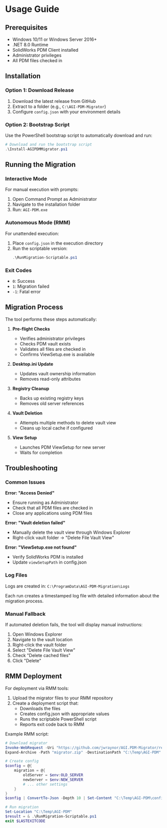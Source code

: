 # Usage Guide

## Prerequisites

- Windows 10/11 or Windows Server 2016+
- .NET 8.0 Runtime
- SolidWorks PDM Client installed
- Administrator privileges
- All PDM files checked in

## Installation

### Option 1: Download Release

1. Download the latest release from GitHub
2. Extract to a folder (e.g., `C:\AGI-PDM-Migrator`)
3. Configure `config.json` with your environment details

### Option 2: Bootstrap Script

Use the PowerShell bootstrap script to automatically download and run:

```powershell
# Download and run the bootstrap script
.\Install-AGIPDMMigrator.ps1
```

## Running the Migration

### Interactive Mode

For manual execution with prompts:

1. Open Command Prompt as Administrator
2. Navigate to the installation folder
3. Run: `AGI-PDM.exe`

### Autonomous Mode (RMM)

For unattended execution:

1. Place `config.json` in the execution directory
2. Run the scriptable version:
   ```powershell
   .\RunMigration-Scriptable.ps1
   ```

### Exit Codes

- `0`: Success
- `1`: Migration failed
- `-1`: Fatal error

## Migration Process

The tool performs these steps automatically:

1. **Pre-flight Checks**
   - Verifies administrator privileges
   - Checks PDM vault exists
   - Validates all files are checked in
   - Confirms ViewSetup.exe is available

2. **Desktop.ini Update**
   - Updates vault ownership information
   - Removes read-only attributes

3. **Registry Cleanup**
   - Backs up existing registry keys
   - Removes old server references

4. **Vault Deletion**
   - Attempts multiple methods to delete vault view
   - Cleans up local cache if configured

5. **View Setup**
   - Launches PDM ViewSetup for new server
   - Waits for completion

## Troubleshooting

### Common Issues

**Error: "Access Denied"**
- Ensure running as Administrator
- Check that all PDM files are checked in
- Close any applications using PDM files

**Error: "Vault deletion failed"**
- Manually delete the vault view through Windows Explorer
- Right-click vault folder → "Delete File Vault View"

**Error: "ViewSetup.exe not found"**
- Verify SolidWorks PDM is installed
- Update `viewSetupPath` in config.json

### Log Files

Logs are created in: `C:\ProgramData\AGI-PDM-Migration\Logs`

Each run creates a timestamped log file with detailed information about the migration process.

### Manual Fallback

If automated deletion fails, the tool will display manual instructions:

1. Open Windows Explorer
2. Navigate to the vault location
3. Right-click the vault folder
4. Select "Delete File Vault View"
5. Check "Delete cached files"
6. Click "Delete"

## RMM Deployment

For deployment via RMM tools:

1. Upload the migrator files to your RMM repository
2. Create a deployment script that:
   - Downloads the files
   - Creates config.json with appropriate values
   - Runs the scriptable PowerShell script
   - Reports exit code back to RMM

Example RMM script:
```powershell
# Download migrator
Invoke-WebRequest -Uri "https://github.com/jwraynor/AGI.PDM-Migrator/releases/latest/download/AGI-PDM-Migrator.zip" -OutFile "migrator.zip"
Expand-Archive -Path "migrator.zip" -DestinationPath "C:\Temp\AGI-PDM"

# Create config
$config = @{
    migration = @{
        oldServer = $env:OLD_SERVER
        newServer = $env:NEW_SERVER
        # ... other settings
    }
}
$config | ConvertTo-Json -Depth 10 | Set-Content "C:\Temp\AGI-PDM\config.json"

# Run migration
Set-Location "C:\Temp\AGI-PDM"
$result = & .\RunMigration-Scriptable.ps1
exit $LASTEXITCODE
```